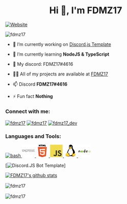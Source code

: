 <h1 align="center">Hi 👋, I'm FDMZ17</h1>

[![Website](https://img.shields.io/website?label=FDMZ17.repl.co&style=for-the-badge&url=https://fdmz17.repl.co/)](https://fdmz17.repl.co/)


<p align="left"> <img src="https://komarev.com/ghpvc/?username=fdmz17&label=Profile%20views&color=0e75b6&style=flat" alt="fdmz17" /> </p>

- 🔭 I’m currently working on [Discord.js Template](https://github.com/FDMZ17/discord.js-bot)

- 🌱 I’m currently learning **NodeJS & TypeScript**

- 💬 My discord: FDMZ17#4616

- 👨‍💻 All of my projects are available at [FDMZ17](https://fdmz17.repl.co)

- 📫 Discord **FDMZ17#4616**

- ⚡ Fun fact **Nothing**

<h3 align="left">Connect with me:</h3>
<p align="left">
<a href="https://codepen.io/fdmz17" target="blank"><img align="center" src="https://raw.githubusercontent.com/rahuldkjain/github-profile-readme-generator/master/src/images/icons/Social/codepen.svg" alt="fdmz17" height="30" width="40" /></a>
<a href="https://codesandbox.com/fdmz17" target="blank"><img align="center" src="https://cdn.jsdelivr.net/npm/simple-icons@3.0.1/icons/codesandbox.svg" alt="fdmz17" height="30" width="40" /></a>
<a href="https://www.hackerrank.com/fdmz17_dev" target="blank"><img align="center" src="https://raw.githubusercontent.com/rahuldkjain/github-profile-readme-generator/master/src/images/icons/Social/hackerrank.svg" alt="fdmz17_dev" height="30" width="40" /></a>
</p>

<h3 align="left">Languages and Tools:</h3>
<p align="left"> <a href="https://www.gnu.org/software/bash/" target="_blank"> <img src="https://www.vectorlogo.zone/logos/gnu_bash/gnu_bash-icon.svg" alt="bash" width="40" height="40"/> </a> <a href="https://expressjs.com" target="_blank"> <img src="https://raw.githubusercontent.com/devicons/devicon/master/icons/express/express-original-wordmark.svg" alt="express" width="40" height="40"/> </a> <a href="https://www.w3.org/html/" target="_blank"> <img src="https://raw.githubusercontent.com/devicons/devicon/master/icons/html5/html5-original-wordmark.svg" alt="html5" width="40" height="40"/> </a> <a href="https://developer.mozilla.org/en-US/docs/Web/JavaScript" target="_blank"> <img src="https://raw.githubusercontent.com/devicons/devicon/master/icons/javascript/javascript-original.svg" alt="javascript" width="40" height="40"/> </a> <a href="https://www.linux.org/" target="_blank"> <img src="https://raw.githubusercontent.com/devicons/devicon/master/icons/linux/linux-original.svg" alt="linux" width="40" height="40"/> </a> <a href="https://nodejs.org" target="_blank"> <img src="https://raw.githubusercontent.com/devicons/devicon/master/icons/nodejs/nodejs-original-wordmark.svg" alt="nodejs" width="40" height="40"/> </a> </p>

[![Discord.JS Bot Template](https://github-readme-stats.vercel.app/api/pin/?username=FDMZ17&repo=discord.js-bot&theme=radical)]

[![FDMZ17's github stats](https://github-readme-stats.vercel.app/api?username=FDMZ17&count_private=true&include_all_commits=true&theme=radical)](https://github.com/FDMZ17)


<p><img align="center" src="https://github-readme-stats.vercel.app/api/top-langs?username=fdmz17&show_icons=true&locale=en&layout=compact" alt="fdmz17" /></p>


<p><img align="center" src="https://github-readme-streak-stats.herokuapp.com/?user=fdmz17&" alt="fdmz17" /></p>
